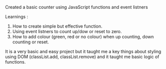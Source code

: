 Created a basic counter using JavaScript functions and event listners

Learnings :
1) How to create simple but effective function.
2) Using event listners to count up/dow or reset to zero.
3) How to add colour (green, red or no colour) when up counting, down counting or reset.

It is a very basic and easy project but it taught me a key things about styling using DOM (classList.add, classList.remove) and it taught me basic logic of functions.
